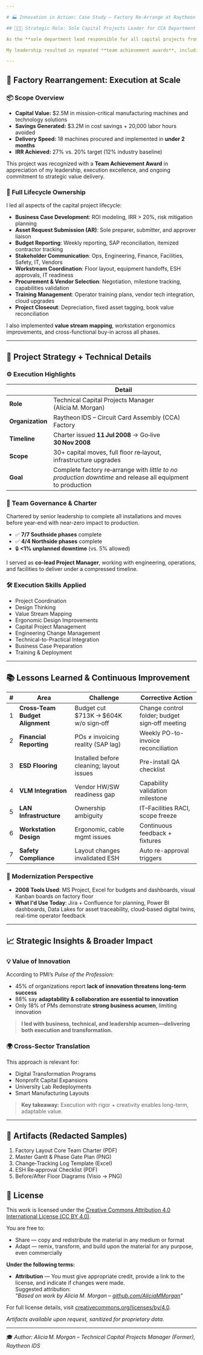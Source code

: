 ```yaml
---

# 🏭 Innovation in Action: Case Study – Factory Re‑Arrange at Raytheon

## 👩🏽‍💼 Strategic Role: Sole Capital Projects Leader for CCA Department

As the **sole department lead responsible for all capital projects from 2007-2013**, I directly led and executed **30+ capital improvement and technology projects annually**, totaling over **\$15 million in value**. I owned the **end-to-end technical, financial, and strategic lifecycle** of projects—from concept and business case development through **execution, closeout, and value realization**.

My leadership resulted in repeated **team achievement awards**, including for the Factory Rearrangement project, which was delivered with **precision, agility, and impact**.

---
```


## 🔧 Factory Rearrangement: Execution at Scale

### 📦 Scope Overview

* **Capital Value:** \$2.5M in mission-critical manufacturing machines and technology solutions
* **Savings Generated:** \$3.2M in cost savings + 20,000 labor hours avoided
* **Delivery Speed:** 18 machines procured and implemented in **under 2 months**
* **IRR Achieved:** 27% vs. 20% target (12% industry baseline)

This project was recognized with a **Team Achievement Award** in appreciation of my leadership, execution excellence, and ongoing commitment to strategic value delivery.

### 🧩 Full Lifecycle Ownership

I led all aspects of the capital project lifecycle:

* **Business Case Development**: ROI modeling, IRR > 20%, risk mitigation planning
* **Asset Request Submission (AR)**: Sole preparer, submitter, and approver liaison
* **Budget Reporting**: Weekly reporting, SAP reconciliation, itemized contractor tracking
* **Stakeholder Communication**: Ops, Engineering, Finance, Facilities, Safety, IT, Vendors
* **Workstream Coordination**: Floor layout, equipment handoffs, ESH approvals, IT readiness
* **Procurement & Vendor Selection**: Negotiation, milestone tracking, capabilities validation
* **Training Management**: Operator training plans, vendor tech integration, cloud upgrades
* **Project Closeout**: Depreciation, fixed asset tagging, book value reconciliation

I also implemented **value stream mapping**, workstation ergonomics improvements, and cross-functional buy-in across all phases.

---

## 🧠 Project Strategy + Technical Details

### ⚙️ Execution Highlights

|                  | Detail                                                                                                      |
| ---------------- | ----------------------------------------------------------------------------------------------------------- |
| **Role**         | Technical Capital Projects Manager (Alicia M. Morgan)                                                       |
| **Organization** | Raytheon IDS – Circuit Card Assembly (CCA) Factory                                                          |
| **Timeline**     | Charter issued **11 Jul 2008** → Go‑live **30 Nov 2008**                                                    |
| **Scope**        | 30+ capital moves, full floor re‑layout, infrastructure upgrades                                            |
| **Goal**         | Complete factory re‑arrange with *little to no production downtime* and release all equipment to production |

### 🧭 Team Governance & Charter

Chartered by senior leadership to complete all installations and moves before year-end with near-zero impact to production.

* ✅ **7/7 Southside phases** complete
* ✅ **4/4 Northside phases** complete
* 🔒 **<1% unplanned downtime** (vs. 5% allowed)

I served as **co-lead Project Manager**, working with engineering, operations, and facilities to deliver under a compressed timeline.

### 🛠️ Execution Skills Applied

* Project Coordination
* Design Thinking
* Value Stream Mapping
* Ergonomic Design Improvements
* Capital Project Management
* Engineering Change Management
* Technical-to-Practical Integration
* Business Case Preparation
* Training & Deployment

---

## 📚 Lessons Learned & Continuous Improvement

| # | Area                            | Challenge                                | Corrective Action                              |
| - | ------------------------------- | ---------------------------------------- | ---------------------------------------------- |
| 1 | **Cross‑Team Budget Alignment** | Budget cut \$713K → \$604K w/o sign‑off  | Change control folder; budget sign‑off meeting |
| 2 | **Financial Reporting**         | POs ≠ invoicing reality (SAP lag)        | Weekly PO-to-invoice reconciliation            |
| 3 | **ESD Flooring**                | Installed before cleaning; layout issues | Pre-install QA checklist                       |
| 4 | **VLM Integration**             | Vendor HW/SW readiness gap               | Capability validation milestone                |
| 5 | **LAN Infrastructure**          | Ownership ambiguity                      | IT–Facilities RACI, scope freeze               |
| 6 | **Workstation Design**          | Ergonomic, cable mgmt issues             | Continuous feedback + fixtures                 |
| 7 | **Safety Compliance**           | Layout changes invalidated ESH           | Auto re-approval triggers                      |

### 🧠 Modernization Perspective

* **2008 Tools Used**: MS Project, Excel for budgets and dashboards, visual Kanban boards on factory floor
* **What I'd Use Today**: Jira + Confluence for planning, Power BI dashboards, Data Lakes for asset traceability, cloud-based digital twins, real-time operator feedback

---

## 📈 Strategic Insights & Broader Impact

### 💡 Value of Innovation

According to PMI’s *Pulse of the Profession*:

* 45% of organizations report **lack of innovation threatens long-term success**
* 88% say **adaptability & collaboration are essential to innovation**
* Only 18% of PMs demonstrate **strong business acumen**, limiting innovation

> **I led with business, technical, and leadership acumen—delivering both execution and transformation.**

### 🌍 Cross-Sector Translation

This approach is relevant for:

* Digital Transformation Programs
* Nonprofit Capital Expansions
* University Lab Redeployments
* Smart Manufacturing Layouts

> **Key takeaway:** Execution with rigor + creativity enables long-term, adaptable value.

---

## 📎 Artifacts (Redacted Samples)

1. Factory Layout Core Team Charter (PDF)
2. Master Gantt & Phase Gate Plan (PNG)
3. Change‑Tracking Log Template (Excel)
4. ESH Re‑approval Checklist (PDF)
5. Before/After Floor Diagrams (Visio → PNG)

## 📄 License

This work is licensed under the [Creative Commons Attribution 4.0 International License (CC BY 4.0)](https://creativecommons.org/licenses/by/4.0/). 

You are free to:

- Share — copy and redistribute the material in any medium or format
- Adapt — remix, transform, and build upon the material for any purpose, even commercially

**Under the following terms:**

- **Attribution** — You must give appropriate credit, provide a link to the license, and indicate if changes were made.  
  Suggested attribution:  
  _"Based on work by Alicia M. Morgan – [github.com/AliciaMMorgan](https://github.com/AliciaMMorgan)"_

For full license details, visit [creativecommons.org/licenses/by/4.0](https://creativecommons.org/licenses/by/4.0/).



*Artifacts available upon request, sanitized for proprietary data.*

---

🎓 *Author: Alicia M. Morgan – Technical Capital Projects Manager (Former), Raytheon IDS*
